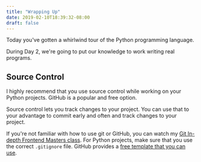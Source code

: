 ```yaml
---
title: "Wrapping Up"
date: 2019-02-10T18:39:32-08:00
draft: false
---
```


Today you've gotten a whirlwind tour of the Python programming language.

During Day 2, we're going to put our knowledge to work writing real programs.

## Source Control

I highly recommend that you use source control while working on your Python projects. GitHub is a popular and free option.

Source control lets you track changes to your project. You can use that to your advantage to commit early and often and track changes to your project.

If you're not familiar with how to use git or GitHub, you can watch my [Git In-depth Frontend Masters class](https://frontendmasters.com/courses/git-in-depth/). For Python projects, make sure that you use the correct `.gitignore` file. GitHub provides a [free template that you can use](https://github.com/github/gitignore/blob/master/Python.gitignore).
